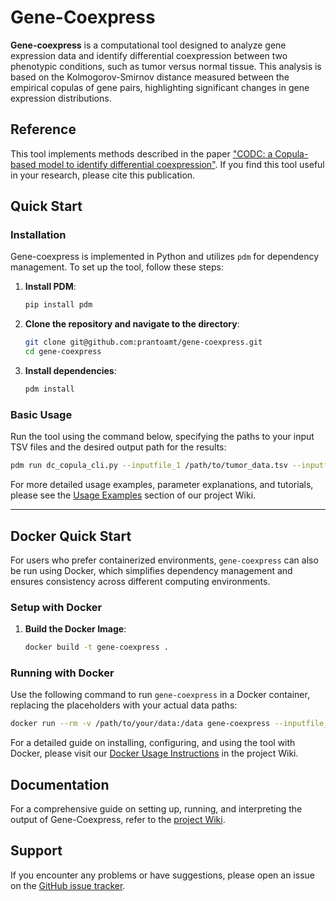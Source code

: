 # Gene-Coexpress

**Gene-coexpress** is a computational tool designed to analyze gene expression data and identify differential coexpression between two phenotypic conditions, such as tumor versus normal tissue. This analysis is based on the Kolmogorov-Smirnov distance measured between the empirical copulas of gene pairs, highlighting significant changes in gene expression distributions.

## Reference

This tool implements methods described in the paper ["CODC: a Copula-based model to identify differential coexpression"](https://doi.org/10.1038/s41540-020-0137-9). If you find this tool useful in your research, please cite this publication.

## Quick Start

### Installation

Gene-coexpress is implemented in Python and utilizes `pdm` for dependency management. To set up the tool, follow these steps:

1. **Install PDM**:
   ```bash
   pip install pdm
   ```
2. **Clone the repository and navigate to the directory**:
   ```bash
   git clone git@github.com:prantoamt/gene-coexpress.git
   cd gene-coexpress
   ```
3. **Install dependencies**:
   ```bash
   pdm install
   ```

### Basic Usage

Run the tool using the command below, specifying the paths to your input TSV files and the desired output path for the results:
```bash
pdm run dc_copula_cli.py --inputfile_1 /path/to/tumor_data.tsv --inputfile_2 /path/to/normal_data.tsv --output_path /path/to/output
```

For more detailed usage examples, parameter explanations, and tutorials, please see the [Usage Examples](https://github.com/prantoamt/gene-coexpress/wiki/Usage-Examples) section of our project Wiki.

---

## Docker Quick Start

For users who prefer containerized environments, `gene-coexpress` can also be run using Docker, which simplifies dependency management and ensures consistency across different computing environments.

### Setup with Docker

1. **Build the Docker Image**:
   ```bash
   docker build -t gene-coexpress .
   ```

### Running with Docker

Use the following command to run `gene-coexpress` in a Docker container, replacing the placeholders with your actual data paths:
```bash
docker run --rm -v /path/to/your/data:/data gene-coexpress --inputfile_1 /data/tumor_data.tsv --inputfile_2 /data/normal_data.tsv --output_path /data/output
```

For a detailed guide on installing, configuring, and using the tool with Docker, please visit our [Docker Usage Instructions](https://github.com/prantoamt/gene-coexpress/wiki/Using-Gene%E2%80%90Coexpress-with-Docker) in the project Wiki.


## Documentation

For a comprehensive guide on setting up, running, and interpreting the output of Gene-Coexpress, refer to the [project Wiki](https://github.com/prantoamt/gene-coexpress/wiki).

## Support

If you encounter any problems or have suggestions, please open an issue on the [GitHub issue tracker](https://github.com/prantoamt/gene-coexpress/issues).